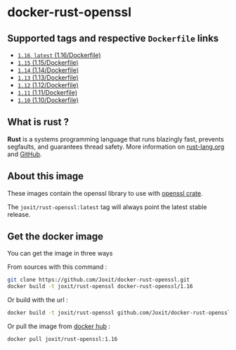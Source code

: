 # docker-rust-openssl

## Supported tags and respective `Dockerfile` links

-   [`1.16`, `latest` (1.16/Dockerfile)](https://github.com/Joxit/docker-rust-openssl/tree/master/1.16)
-   [`1.15` (1.15/Dockerfile)](https://github.com/Joxit/docker-rust-openssl/tree/master/1.15)
-   [`1.14` (1.14/Dockerfile)](https://github.com/Joxit/docker-rust-openssl/tree/master/1.14)
-   [`1.13` (1.13/Dockerfile)](https://github.com/Joxit/docker-rust-openssl/tree/master/1.13)
-   [`1.12` (1.12/Dockerfile)](https://github.com/Joxit/docker-rust-openssl/tree/master/1.12)
-   [`1.11` (1.11/Dockerfile)](https://github.com/Joxit/docker-rust-openssl/tree/master/1.11)
-   [`1.10` (1.10/Dockerfile)](https://github.com/Joxit/docker-rust-openssl/tree/master/1.10)

## What is rust ?

**Rust** is a systems programming language that runs blazingly fast, prevents segfaults, and guarantees thread safety.
More information on [rust-lang.org](https://www.rust-lang.org/) and [GitHub](https://github.com/rust-lang/rust).

## About this image

These images contain the openssl library to use with [openssl crate](https://crates.io/crates/openssl).

The `joxit/rust-openssl:latest` tag will always point the latest stable release.

## Get the docker image

You can get the image in three ways

From sources with this command :

```sh
git clone https://github.com/Joxit/docker-rust-openssl.git
docker build -t joxit/rust-openssl docker-rust-openssl/1.16
```

Or build with the url :

```sh
docker build -t joxit/rust-openssl github.com/Joxit/docker-rust-openssl#master:1.16
```

Or pull the image from [docker hub](https://hub.docker.com/r/joxit/rust-openssl/) :

```sh
docker pull joxit/rust-openssl:1.16
```

